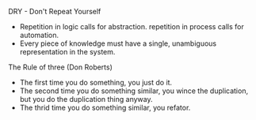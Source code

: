 
DRY - Don't Repeat Yourself

- Repetition in logic calls for abstraction. repetition in process calls for automation.
- Every piece of knowledge must have a single, unambiguous representation in the system.

The Rule of three (Don Roberts)
- The first time you do something, you just do it.
- The second time you do something similar, you wince the duplication, but you do the duplication thing anyway.
- The thrid time you do something similar, you refator.